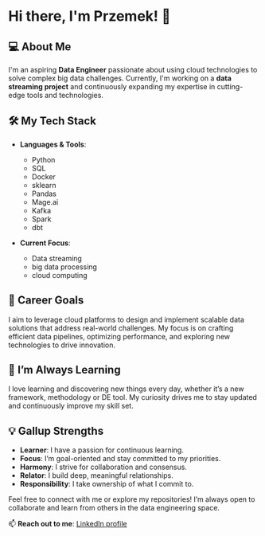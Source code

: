 # Hi there, I'm Przemek! 👋

## 💻 About Me
I'm an aspiring **Data Engineer** passionate about using cloud technologies to solve complex big data challenges. Currently, I'm working on a **data streaming project** and continuously expanding my expertise in cutting-edge tools and technologies.

## 🛠️ My Tech Stack
- **Languages & Tools**:
  - Python
  - SQL
  - Docker
  - sklearn
  - Pandas
  - Mage.ai
  - Kafka
  - Spark
  - dbt
  
- **Current Focus**: 
  - Data streaming
  - big data processing
  - cloud computing

## 🚀 Career Goals
I aim to leverage cloud platforms to design and implement scalable data solutions that address real-world challenges. My focus is on crafting efficient data pipelines, optimizing performance, and exploring new technologies to drive innovation.

## 🌱 I’m Always Learning
I love learning and discovering new things every day, whether it’s a new framework, methodology or DE tool. My curiosity drives me to stay updated and continuously improve my skill set.

## 💡 Gallup Strengths
- **Learner**: I have a passion for continuous learning.
- **Focus**: I’m goal-oriented and stay committed to my priorities.
- **Harmony**: I strive for collaboration and consensus.
- **Relator**: I build deep, meaningful relationships.
- **Responsibility**: I take ownership of what I commit to.

Feel free to connect with me or explore my repositories! I’m always open to collaborate and learn from others in the data engineering space. 

📫 **Reach out to me**: [LinkedIn profile](https://www.linkedin.com/in/kuta-przemyslaw/)
